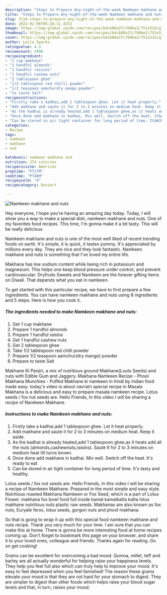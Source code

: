 ```yaml
---
description: "Steps to Prepare Any-night-of-the-week Namkeen makhane and nuts"
title: "Steps to Prepare Any-night-of-the-week Namkeen makhane and nuts"
slug: 3118-steps-to-prepare-any-night-of-the-week-namkeen-makhane-and-nuts
date: 2022-02-06T08:28:11.425Z
image: https://img-global.cpcdn.com/recipes/b4cb88a2fc760be2/751x532cq70/namkeen-makhane-and-nuts-recipe-main-photo.jpg
thumbnail: https://img-global.cpcdn.com/recipes/b4cb88a2fc760be2/751x532cq70/namkeen-makhane-and-nuts-recipe-main-photo.jpg
cover: https://img-global.cpcdn.com/recipes/b4cb88a2fc760be2/751x532cq70/namkeen-makhane-and-nuts-recipe-main-photo.jpg
author: Leila Sparks
ratingvalue: 4.3
reviewcount: 2998
recipeingredient:
- "1 cup makhane"
- "1 handful almonds"
- "1 handful raisins"
- "1 handful cashew nuts"
- "2 tablespoon ghee"
- "1/2 tablespoon red chilli powder"
- "1/2 teaspoon aamchurdry mango powder"
- "to taste Salt"
recipeinstructions:
- "Firstly take a kadhai,add 1 tablespoon ghee. Let it heat properly."
- "Add makhane and saute it for 2 to 3 minutes on medium heat. Keep it aside."
- "As the kadhai is already heated,add 1 tablespoon ghee,as it heats add all the nuts (almonds,cashewnuts,raisins). Saute It for 2 to 3 minutes on medium heat till turns brown."
- "Once done add makhane in kadhai. Mix well. Switch off the heat. It&#39;s ready to eat"
- "Can be stored in air tight container for long period of time. It&#39;s tasty and healthy."
categories:
- Recipe
tags:
- namkeen
- makhane
- and

katakunci: namkeen makhane and 
nutrition: 274 calories
recipecuisine: American
preptime: "PT17M"
cooktime: "PT46M"
recipeyield: "4"
recipecategory: Dessert

---
```



![Namkeen makhane and nuts](https://img-global.cpcdn.com/recipes/b4cb88a2fc760be2/751x532cq70/namkeen-makhane-and-nuts-recipe-main-photo.jpg)

Hey everyone, I hope you're having an amazing day today. Today, I will show you a way to make a special dish, namkeen makhane and nuts. One of my favorites food recipes. This time, I'm gonna make it a bit tasty. This will be really delicious.

Namkeen makhane and nuts is one of the most well liked of recent trending foods on earth. It's simple, it is quick, it tastes yummy. It's appreciated by millions every day. They are nice and they look fantastic. Namkeen makhane and nuts is something that I've loved my entire life.

Makhana has low sodium content while being rich in potassium and magnesium. This helps one keep blood pressure under control, and prevent cardiovascular. Dryfruits Sweets and Namkeen are the forever gifting items on Diwali. That depends what you eat in namkeen.


To get started with this particular recipe, we have to first prepare a few ingredients. You can have namkeen makhane and nuts using 8 ingredients and 5 steps. Here is how you cook it.

<!--inarticleads1-->

##### The ingredients needed to make Namkeen makhane and nuts:

1. Get 1 cup makhane
1. Prepare 1 handful almonds
1. Prepare 1 handful raisins
1. Get 1 handful cashew nuts
1. Get 2 tablespoon ghee
1. Take 1/2 tablespoon red chilli powder
1. Prepare 1/2 teaspoon aamchur(dry mango) powder
1. Prepare to taste Salt


Makhane Ki Panjiri, a mix of nutritious ground Makhane(Louts Seeds) and nuts with Edible Gum and Jaggery. Makhana Namkeen Recipe - Phool Makhana Munchies - Puffed Makhane ki namkeen in hindi by indian food made easy. today&#39;s video is about navratri special recipe in Masala Makhana is a delicious and easy to prepare masala namkeen recipe. Lotus seeds / fox nut seeds are. Hello Friends, In this video I will be sharing a recipe of Namkeen Makhane. 

<!--inarticleads2-->

##### Instructions to make Namkeen makhane and nuts:

1. Firstly take a kadhai,add 1 tablespoon ghee. Let it heat properly.
1. Add makhane and saute it for 2 to 3 minutes on medium heat. Keep it aside.
1. As the kadhai is already heated,add 1 tablespoon ghee,as it heats add all the nuts (almonds,cashewnuts,raisins). Saute It for 2 to 3 minutes on medium heat till turns brown.
1. Once done add makhane in kadhai. Mix well. Switch off the heat. It&#39;s ready to eat
1. Can be stored in air tight container for long period of time. It&#39;s tasty and healthy.


Lotus seeds / fox nut seeds are. Hello Friends, In this video I will be sharing a recipe of Namkeen Makhane. Prepared in the most simple and easy style. Nutritious roasted Makhana Namkeen or Fox Seed, which is a part of Lotus Flower. makhana fox bowl food full inside kamal kamalkatta katta lotus makhane nutritious nuts plastic raw seeds. Makhanas are also known as fox nuts, Euryale ferox, lotus seeds, gorgon nuts and phool makhana. 

So that is going to wrap it up with this special food namkeen makhane and nuts recipe. Thank you very much for your time. I am sure that you can make this at home. There is gonna be more interesting food at home recipes coming up. Don't forget to bookmark this page on your browser, and share it to your loved ones, colleague and friends. Thanks again for reading. Go on get cooking!

Grains can be excellent for overcoming a bad mood. Quinoa, millet, teff and barley are all actually wonderful for helping raise your happiness levels. They help you feel full also which can truly help to improve your mood. It's easy to feel depressed when you feel famished! The reason these grains elevate your mood is that they are not hard for your stomach to digest. They are simpler to digest than other foods which helps raise your blood sugar levels and that, in turn, raises your mood.
